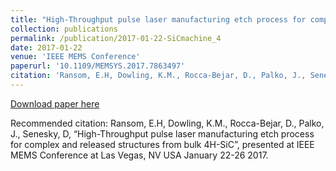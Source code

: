 ```yaml
---
title: "High-Throughput pulse laser manufacturing etch process for complex and released structures from bulk 4H-SiC"
collection: publications
permalink: /publication/2017-01-22-SiCmachine_4
date: 2017-01-22
venue: 'IEEE MEMS Conference'
paperurl: '10.1109/MEMSYS.2017.7863497'
citation: 'Ransom, E.H, Dowling, K.M., Rocca-Bejar, D., Palko, J., Senesky, D, “High-Throughput pulse laser manufacturing etch process for complex and released structures from bulk 4H-SiC”, presented at IEEE MEMS Conference at Las Vegas, NV USA January 22-26 2017.'
---
```

[Download paper here](10.1109/MEMSYS.2017.7863497)

Recommended citation: Ransom, E.H, Dowling, K.M., Rocca-Bejar, D., Palko, J., Senesky, D, “High-Throughput pulse laser manufacturing etch process for complex and released structures from bulk 4H-SiC”, presented at IEEE MEMS Conference at Las Vegas, NV USA January 22-26 2017.